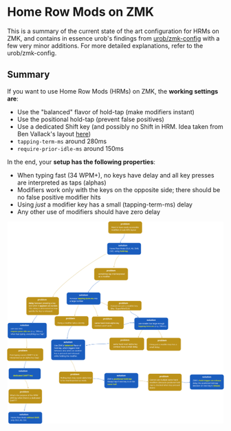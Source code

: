 # Home Row Mods on ZMK

This is a summary of the current state of the art configuration for HRMs on ZMK, and contains in essence urob's findings from [urob/zmk-config](https://github.com/urob/zmk-config) with a few very minor additions. For more detailed explanations, refer to the urob/zmk-config.

## Summary

If you want to use Home Row Mods (HRMs) on ZMK, the **working settings are**:

- Use the "balanced" flavor of hold-tap (make modifiers instant)
- Use the positional hold-tap (prevent false positives)
- Use a dedicated Shift key (and possibly no Shift in HRM. Idea taken from Ben Vallack's layout [here](https://youtu.be/8wZ8FRwOzhU?si=O6Qf5u7mmEiW8d8N&t=138))
- `tapping-term-ms` around 280ms
- `require-prior-idle-ms` around 150ms

In the end, your **setup has the following properties**:
- When typing fast (34 WPM+), no keys have delay and all key presses are interpreted as taps (alphas)
- Modifiers work only with the keys on the opposite side; there should be no false positive modifier hits
- Using _just_ a modifier key has a small (tapping-term-ms) delay
- Any other use of modifiers should have zero delay

![](home-row-mods-on-zmk.svg)